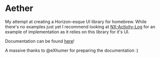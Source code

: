 # Aether
My attempt at creating a Horizon-esque UI library for homebrew. While there's no examples just yet I recommend looking at [NX-Activity-Log](https://github.com/tallbl0nde/NX-Activity-Log) for an example of implementation as it relies on this library for it's UI.

Documentation can be found [here](https://tallbl0nde.github.io/Aether/)!

A massive thanks to @eXhumer for preparing the documentation :)
